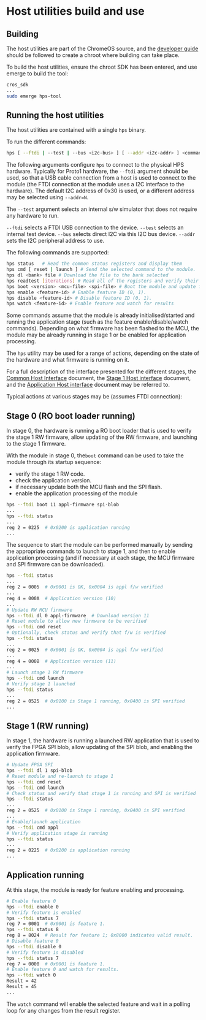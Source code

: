 # Host utilities build and use

## Building

The host utilities are part of the ChromeOS source, and
the [developer guide](https://chromium.googlesource.com/chromiumos/docs/+/HEAD/developer_guide.md)
should be followed to create a chroot where building can take place.

To build the host utilities, ensure the chroot SDK has been entered,
and use emerge to build the tool:
```bash
cros_sdk
...
sudo emerge hps-tool
```

## Running the host utilities

The host utilities are contained with a single ```hps``` binary.

To run the different commands:

```bash
hps [ --ftdi | --test | --bus <i2c-bus> ] [ --addr <i2c-addr> ] <command> <command arguments>
```

The following arguments configure ```hps``` to connect to the
physical HPS hardware. Typically for Proto1 hardware, the ```--ftdi``` argument
should be used, so that a USB cable connection from a host is used
to connect to the module (the FTDI connection at the module uses a I2C
interface to the hardware).
The default I2C address of 0x30 is used, or a
different address may be selected using ```--addr=N```.

The ```--test``` argument selects an internal s/w simulator that does not
require any hardware to run.

```--ftdi``` selects a FTDI USB connection to the device.
```--test``` selects an internal test device.
```--bus``` selects direct I2C via this I2C bus device.
```--addr``` sets the I2C peripheral address to use.

The following commands are supported:

```bash
hps status   # Read the common status registers and display them
hps cmd [ reset | launch ] # Send the selected command to the module.
hps dl <bank> file # Download the file to the bank selected
hps readtest [iterations] # Read all of the registers and verify their value
hps boot <version> <mcu-file> <spi-file> # Boot the module and update flash if necessary
hps enable <feature-id> # Enable feature ID (0, 1).
hps disable <feature-id> # Disable feature ID (0, 1).
hps watch <feature-id> # Enable feature and watch for results
```

Some commands assume that the module is already
initialised/started and running the application
stage (such as the feature enable/disable/watch commands).
Depending on what firmware has been flashed to the MCU, the
module may be already running in stage 1 or be enabled for
application processing.

The ```hps``` utility may be used for a range of actions, depending on
the state of the hardware and what firmware is running on it.

For a full description of the interface presented for
the different stages, the
[Common Host Interface](https://docs.google.com/document/d/19RBB24DLq8DqQqLh3qfAumYQaAyNiHQx9ZqL4SxGwfQ/edit?usp=sharing)
document, the
[Stage 1 Host interface](https://docs.google.com/document/d/1cG7yyLvlsszud33i-qw_UB7T0jpHfJtnt1dtQG104b0/edit?usp=sharing)
document, and the
[Application Host interface](https://docs.google.com/document/d/1rXH4jzS1kLUby-CkSLjQxJQx2w_qiAxcyKsyRTonHns/edit?usp=sharing)
document may be referred to.

Typical actions at various stages may be (assumes FTDI connection):

## Stage 0 (RO boot loader running)

In stage 0, the hardware is running a RO boot loader that
is used to verify the stage 1 RW firmware, allow updating of the RW firmware,
and launching to the stage 1 firmware.

With the module in stage 0, the```boot``` command can be
used to take the module through its startup sequence:
 - verify the stage 1 RW code.
 - check the application version.
 - if necessary update both the MCU flash and the SPI flash.
 - enable the application processing of the module

```bash
hps --ftdi boot 11 appl-firmware spi-blob
...
hps --ftdi status
...
reg 2 = 0225  # 0x0200 is application running
...
```

The sequence to start the module can be performed manually
by sending the appropriate commands to launch to stage 1, and
then to enable application processing (and if necessary at each
stage, the MCU firmware and SPI firmware can be downloaded).

```bash
hps --ftdi status
...
reg 2 = 0005  # 0x0001 is OK, 0x0004 is appl f/w verified
...
reg 4 = 000A  # Application version (10)
...
# Update RW MCU firmware
hps --ftdi dl 0 appl-firmware  # Download version 11
# Reset module to allow new firmware to be verified
hps --ftdi cmd reset
# Optionally, check status and verify that f/w is verified
hps --ftdi status
...
reg 2 = 0025  # 0x0001 is OK, 0x0004 is appl f/w verified
...
reg 4 = 000B  # Application version (11)
...
# Launch stage 1 RW firmware
hps --ftdi cmd launch
# Verify stage 1 launched
hps --ftdi status
...
reg 2 = 0525  # 0x0100 is Stage 1 running, 0x0400 is SPI verified
...
```

## Stage 1 (RW running)

In stage 1, the hardware is running a launched RW application that
is used to verify the FPGA SPI blob, allow updating of the SPI blob,
and enabling the application firmware.

```bash
# Update FPGA SPI
hps --ftdi dl 1 spi-blob
# Reset module and re-launch to stage 1
hps --ftdi cmd reset
hps --ftdi cmd launch
# Check status and verify that stage 1 is running and SPI is verified
hps --ftdi status
...
reg 2 = 0525  # 0x0100 is Stage 1 running, 0x0400 is SPI verified
...
# Enable/launch application
hps --ftdi cmd appl
# Verify application stage is running
hps --ftdi status
...
reg 2 = 0225  # 0x0200 is application running
...
```

## Application running

At this stage, the module is ready for feature enabling
and processing.


```bash
# Enable feature 0
hps --ftdi enable 0
# Verify feature is enabled
hps --ftdi status 7
reg 7 = 0001  # 0x0001 is feature 1.
hps --ftdi status 8
reg 8 = 8024  # Result for feature 1; 0x8000 indicates valid result.
# Disable feature 0
hps --ftdi disable 0
# Verify feature is disabled
hps --ftdi status 7
reg 7 = 0000  # 0x0001 is feature 1.
# Enable feature 0 and watch for results.
hps --ftdi watch 0
Result = 42
Result = 45
...
```

The ```watch``` command will enable the selected feature and
wait in a polling loop for any changes from the result register.
